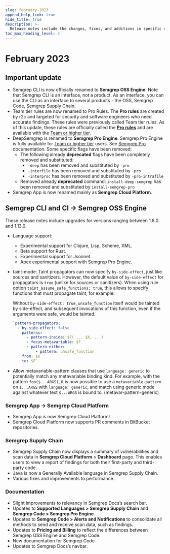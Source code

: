 ```yaml
---
slug: february-2023
append_help_link: true
hide_title: true
description: >-
  Release notes include the changes, fixes, and additions in specific versions of Semgrep.
toc_max_heading_level: 3
---
```


# February 2023

## Important update

- Semgrep CLI is now officially renamed to **Semgrep OSS Engine**. Note that Semgrep CLI is an interface, not a product. As an interface, you can use the CLI as an interface to several products - the OSS, Semgrep Code, Semgrep Supply Chain.
- Team tier rules are now renamed to Pro Rules. The **Pro rules** are created by r2c and targeted for security and software engineers who need accurate findings. These rules were previously called Team tier rules. As of this update, these rules are officially called the **[Pro rules](/semgrep-code/pro-rules/)** and are available with the [Team or higher tier](https://semgrep.dev/pricing).
- DeepSemgrep is renamed to **Semgrep Pro Engine**. Semgrep Pro Engine is fully available for [Team or higher tier](https://semgrep.dev/pricing) users. See [Semgrep Pro](/deepsemgrep/deepsemgrep-introduction/) documentation. Some specific flags have been removed:
    - The following already **deprecated** flags have been completely removed and substituted:
        - `-deep` has been removed and substituted by `-pro`
        - `-interfile` has been removed and substituted by `-pro`
        - `-interproc` has been removed and substituted by `-pro-intrafile`
    - Removed already **deprecated** command:
    `install-deep-semgrep` has been removed and substituted by `install-semgrep-pro`
- Semgrep App is now renamed mainly as **Semgrep Cloud Platform**.

## Semgrep CLI and CI → Semgrep OSS Engine

These release notes include upgrades for versions ranging between 1.8.0 and 1.13.0.

- Language support: 
    - Experimental support for Clojure, Lisp, Scheme, XML.
    - Beta support for Rust.
    - Experimental support for Jsonnet.
    - Apex experimental support with Semgrep Pro Engine.

- taint-mode: Taint propagators can now specify `by-side-effect`, just like sources and sanitizers. However, the default value of `by-side-effect` for propagators is `true` (unlike for sources or sanitizers). When using rule option `taint_assume_safe_functions: true`, this allows to specify functions that must propagate taint, for example:

    Without `by-side-effect: true`, `unsafe_function` itself would be tainted by side-effect, and subsequent invocations of this function, even if the arguments were safe, would be tainted.

    ```yaml
    `pattern-propagators:
      - by-side-effect: false
        patterns:
          - pattern-inside: $F(..., $X, ...)
          - focus-metavariable: $F
          - pattern-either:
              - pattern: unsafe_function
        from: $X
        to: $F`
    ```

- Allow metavariable-pattern clauses that use `language: generic` to potentially match any metavariable binding kind. For example, with the pattern `foo($...ARGS)`, it is now possible to use a `metavariable-pattern` on `$...ARGS` with `language: generic`, and match using generic mode against whatever text `$...ARGS` is bound to. (metavar-pattern-generic)

### Semgrep App → Semgrep Cloud Platform

- Semgrep App is now Semgrep Cloud Platform!
- Semgrep Cloud Platform now supports PR comments in BitBucket repositories.

### Semgrep Supply Chain

- Semgrep Supply Chain now displays a summary of vulnerabilities and scan data in **Semgrep Cloud Platform** > **Dashboard** page. This enables users to view a report of findings for both their first-party and third-party code.
- Java is now a Generally Available language in Semgrep Supply Chain.
- Various fixes and improvements to performance.

### Documentation

- Slight improvements to relevancy in Semgrep Docs’s search bar.
- Updates to **Supported Languages  > Semgrep Supply Chain** and **Semgrep Code > Semgrep Pro Engine**.
- Updates to **Semgrep Code > Alerts and Notifications** to consolidate all methods to send and receive scan data, such as findings.
- Updates to **Pricing and Billing** to reflect the differences between Semgrep OSS Engine and Semgrep Code.
- New documentation for Semgrep Code.
- Updates to Semgrep Docs’s navbar.